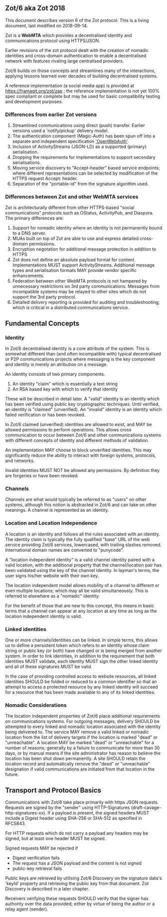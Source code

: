 ## Zot/6 aka Zot 2018

This document describes version 6 of the Zot protocol. This is a living document, last modified on 2018-09-14.

Zot is a **WebMTA** which provides a decentralised identity and communications protocol using HTTPS/JSON. 

Earlier revisions of the zot protocol dealt with the creation of nomadic identities and cross-domain authentication to enable a decentralised network with features rivaling large centralised providers.

Zot/6 builds on those concepts and streamlines many of the interactions, applying lessons learned over decades of building decentralised systems.

A reference implementation (a social media app) is provided at https://framagit.org/zot/zap ; the reference implementation is not yet 100% spec compliant or complete but may be used for basic compatibility testing and development purposes. 

### Differences from earlier Zot versions

1. Streamlined communications using direct (push) transfer. Earlier versions used a 'notify/pickup' delivery model.
2. The authentication component (Magic-Auth) has been spun off into a separate and independent specification ['OpenWebAuth'](spec/OpenWebAuth/Home.md).
3. Inclusion of ActivityStreams (JSON-LD) as a supported (primary) serialisation.
4. Dropping the requirements for implementations to support secondary serialisations.
5. Moving service discovery to "Accept-header" based service endpoints; where different representations can be selected by modification of the HTTPS request Accept: header. 
6. Separation of the "portable-id" from the signature algorithm used.

### Differences between Zot and other WebMTA services

Zot is architecturally different from other HTTPS-based "social communications" protocols such as OStatus, ActivityPub, and Diaspora. The primary differences are:

1. Support for nomadic identity where an identity is not permanently bound to a DNS server.
2. MUAs built on top of Zot are able to use and express detailed cross-domain permissions.
3. Encryption negotation for additional message protection in addition to HTTPS
4. Zot does not define an absolute payload format for content. Implementations MUST support ActivityStreams. Additional message types and serialisation formats MAY provide vendor specific enhancements.   
5. Federation between other WebMTA protocols is not hampered by unnecessary restrictions on 3rd party communications. Messages from incompatible systems may be relayed to other sites which do not support the 3rd party protocol.
6. Detailed delivery reporting is provided for auditing and troubleshooting; which is critical in a distributed communications service.

## Fundamental Concepts

### Identity

In Zot/6 decentralised identity is a core attribute of the system. This is somewhat different than (and often incompatible with) typical decentralised or P2P communications projects where messaging is the key component and identity is merely an atribution on a message.

An identity consists of two primary components.

1. An identity "claim" which is essentially a text string
2. An RSA based key with which to verify that identity

These will be described in detail later. A "valid" identity is an identity which has been verified using public key cryptographic techniques. Until verified, an identity is "claimed" (unverified). An "invalid" identity is an identity which failed verification or has been revoked. 

In Zot/6 claimed (unverified) identities are allowed to exist, and MAY be allowed permissions to perform operations. This allows cross communication to occur between Zot/6 and other communications systems with different concepts of identity and different methods of validation.

An implementation MAY choose to block unverified identities. This may significantly reduce the ability to interact with foreign systems, protocols, and networks.   

Invalid identities MUST NOT be allowed any permissions. By definition they are forgeries or have been revoked. 

### Channels

Channels are what would typically be referred to as "users" on other systems, although this notion is abstracted in Zot/6 and can take on other meanings. A channel is represented as an identity. 

### Location and Location Independence

A location is an identity and follows all the rules associated with an identity. The identity claim is typically the fully qualified "base" URL of the web service providing Zot/6 services, lowercased, with trailing slashes removed. International domain names are converted to "punycode".

A "location independent identity" is a valid channel identity paired with a valid location, with the additional property that the channel/location pair has been validated using the key of the channel identity. In layman's terms, the user signs his/her website with their own key.

The location independent model allows mobility of a channel to different or even multiple locations; which may all be valid simultaneously. This is referred to elsewhere as a "nomadic" identity. 

For the benefit of those that are new to this concept, this means in basic terms that a channel can appear at any location at any time as long as the location independent identity is valid.

### Linked identities

One or more channels/identities can be linked. In simple terms, this allows us to define a persistent token which refers to an identity whose claim string or public key (or both) have changed or is being merged from another system. In order to link identities, in addition to the requirement that both identities MUST validate, each identity MUST sign the other linked identity and all of these signatures MUST be valid.

In the case of providing controlled access to website resources, all linked identities SHOULD be folded or reduced to a common identifier so that an attempt to access a protected resource by any linked identity will succeed for a resource that has been made available to any of its linked identities.

### Nomadic Considerations

The location independent properties of Zot/6 place additional requirements on communications systems. For outgoing messages, delivery SHOULD be attempted to every linked and nomadic location associated with the identity being delivered to. The service MAY remove a valid linked or nomadic location from the list of delivery targets if the location is marked "dead" or "unreachable". A location MAY be marked "dead" or "unreachable" for a number of reasons; generally by a failure to communicate for more than 30 days, or by manual means if the site administrator has reason to believe the location has been shut down permanently. A site SHOULD retain the location record and automatically remove the "dead" or "unreachable" designation if valid communications are initiated from that location in the future.   


## Transport and Protocol Basics

Communications with Zot/6 take place primarily with https JSON requests. Requests are signed by the "sender" using HTTP-Signatures (draft-cavage-http-signatures-xx). If a payload is present, the signed headers MUST include a Digest header using SHA-256 or SHA-512 as specified in RFC5843. 

For HTTP requests which do not carry a payload any headers may be signed, but at least one header MUST be signed. 

Signed requests MAY be rejected if

- Digest verification fails
- The request has a JSON payload and the content is not signed
- public-key retrieval fails


Public keys are retrieved by utilising Zot/6 Discovery on the signature data's 'keyId' property and retrieving the public key from that document. Zot Discovery is described in a later chapter.

Receivers verifying these requests SHOULD verify that the signer has authority over the data provided; either by virtue of being the author or a relay agent (sender).
